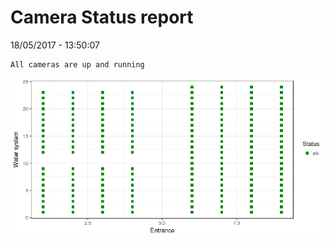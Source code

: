 Camera Status report
================
18/05/2017 - 13:50:07

    All cameras are up and running

![](camreport_files/figure-markdown_github/unnamed-chunk-2-1.png)
